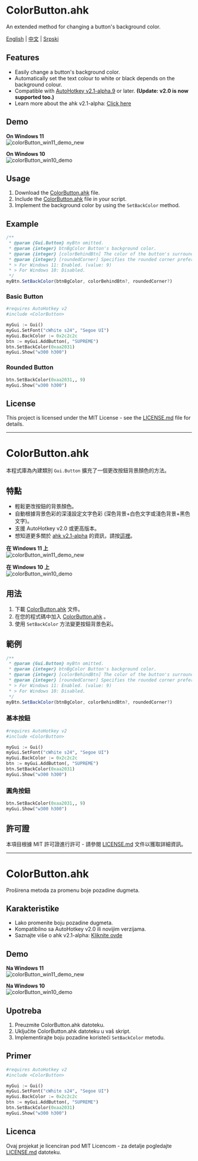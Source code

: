 # ColorButton.ahk
An extended method for changing a button's background color.

[English](#colorbuttonahk) | [中文](#colorbuttonahk-1) | [Srpski](#colorbuttonahk-2)


## Features
- Easily change a button's background color.
- Automatically set the text colour to white or black depends on the background colour.
- Compatible with [AutoHotkey v2.1-alpha.9](https://github.com/AutoHotkey/AutoHotkeyDocs/tree/alpha) or later. **(Update: v2.0 is now supported too.)**
- Learn more about the ahk v2.1-alpha: [Click here](https://github.com/AutoHotkey/AutoHotkeyDocs/tree/alpha)

## Demo
**On Windows 11**  
![colorButton_win11_demo_new](https://github.com/nperovic/ColorButton.ahk/assets/122501303/b4d4f274-5605-48d7-95e4-efcde768f4af)


**On Windows 10**  
![colorButton_win10_demo](https://github.com/nperovic/ColorButton.ahk/assets/122501303/63c20602-b45d-4030-93a9-0a258c70acb4)


## Usage
1. Download the [ColorButton.ahk](ColorButton.ahk) file.
2. Include the [ColorButton.ahk](ColorButton.ahk) file in your script.
3. Implement the background color by using the `SetBackColor` method.

## Example

```js
/**
 * @param {Gui.Button} myBtn omitted.
 * @param {integer} btnBgColor Button's background color.
 * @param {integer} [colorBehindBtn] The color of the button's surrounding area. If omitted, if will be the same as `myGui.BackColor`.
 * @param {integer} [roundedCorner] Specifies the rounded corner preference for the button. If omitted,        : 
 * > For Windows 11: Enabled. (value: 9)  
 * > For Windows 10: Disabled.   
 */
myBtn.SetBackColor(btnBgColor, colorBehindBtn?, roundedCorner?)
```

### Basic Button
```py
#requires AutoHotkey v2
#include <ColorButton>

myGui := Gui()
myGui.SetFont("cWhite s24", "Segoe UI")
myGui.BackColor := 0x2c2c2c
btn := myGui.AddButton(, "SUPREME")
btn.SetBackColor(0xaa2031)
myGui.Show("w300 h300")
```

### Rounded Button
```py
btn.SetBackColor(0xaa2031,, 9)
myGui.Show("w300 h300")
```

## License
This project is licensed under the MIT License - see the [LICENSE.md](LICENSE.md) file for details.

---

# ColorButton.ahk
本程式庫為內建類別 `Gui.Button` 擴充了一個更改按鈕背景顏色的方法。

## 特點
- 輕鬆更改按鈕的背景顏色。
- 自動根據背景色彩的深淺設定文字色彩 (深色背景+白色文字或淺色背景+黑色文字)。
- 支援 AutoHotkey v2.0 或更高版本。
- 想知道更多關於 [ahk v2.1-alpha](https://github.com/AutoHotkey/AutoHotkeyDocs/tree/alpha) 的資訊，請按[這裡](https://github.com/AutoHotkey/AutoHotkeyDocs/tree/alpha)。

**在 Windows 11 上**  
![colorButton_win11_demo_new](https://github.com/nperovic/ColorButton.ahk/assets/122501303/b4d4f274-5605-48d7-95e4-efcde768f4af)

**在 Windows 10 上**  
![colorButton_win10_demo](https://github.com/nperovic/ColorButton.ahk/assets/122501303/63c20602-b45d-4030-93a9-0a258c70acb4)

## 用法
1. 下載 [ColorButton.ahk](ColorButton.ahk) 文件。
2. 在您的程式碼中加入 [ColorButton.ahk](ColorButton.ahk) 。
3. 使用 `SetBackColor` 方法變更按鈕背景色彩。

## 範例

```js
/**
 * @param {Gui.Button} myBtn omitted.
 * @param {integer} btnBgColor Button's background color.
 * @param {integer} [colorBehindBtn] The color of the button's surrounding area. If omitted, if will be the same as `myGui.BackColor`.
 * @param {integer} [roundedCorner] Specifies the rounded corner preference for the button. If omitted,        : 
 * > For Windows 11: Enabled. (value: 9)  
 * > For Windows 10: Disabled.   
 */
myBtn.SetBackColor(btnBgColor, colorBehindBtn?, roundedCorner?)
```

### 基本按鈕
```py
#requires AutoHotkey v2
#include <ColorButton>

myGui := Gui()
myGui.SetFont("cWhite s24", "Segoe UI")
myGui.BackColor := 0x2c2c2c
btn := myGui.AddButton(, "SUPREME")
btn.SetBackColor(0xaa2031)
myGui.Show("w300 h300")
```

### 圓角按鈕
```py
btn.SetBackColor(0xaa2031,, 9)
myGui.Show("w300 h300")
```


## 許可證
本項目根據 MIT 許可證進行許可 - 請參閱 [LICENSE.md](LICENSE.md) 文件以獲取詳細資訊。

---

# ColorButton.ahk
Proširena metoda za promenu boje pozadine dugmeta.

## Karakteristike
- Lako promenite boju pozadine dugmeta.
- Kompatibilno sa AutoHotkey v2.0 ili novijim verzijama.
- Saznajte više o ahk v2.1-alpha: [Kliknite ovde](https://github.com/AutoHotkey/AutoHotkeyDocs/tree/alpha)

## Demo
**Na Windows 11**  
![colorButton_win11_demo_new](https://github.com/nperovic/ColorButton.ahk/assets/122501303/b4d4f274-5605-48d7-95e4-efcde768f4af)

**Na Windows 10**  
![colorButton_win10_demo](https://github.com/nperovic/ColorButton.ahk/assets/122501303/63c20602-b45d-4030-93a9-0a258c70acb4)


## Upotreba
1. Preuzmite ColorButton.ahk datoteku.
2. Uključite ColorButton.ahk datoteku u vaš skript.
3. Implementirajte boju pozadine koristeći `SetBackColor` metodu.

## Primer
```py
#requires AutoHotkey v2
#include <ColorButton>

myGui := Gui()
myGui.SetFont("cWhite s24", "Segoe UI")
myGui.BackColor := 0x2c2c2c
btn := myGui.AddButton(, "SUPREME")
btn.SetBackColor(0xaa2031)
myGui.Show("w300 h300")
```

## Licenca
Ovaj projekat je licenciran pod MIT Licencom - za detalje pogledajte [LICENSE.md](LICENSE.md) datoteku.
